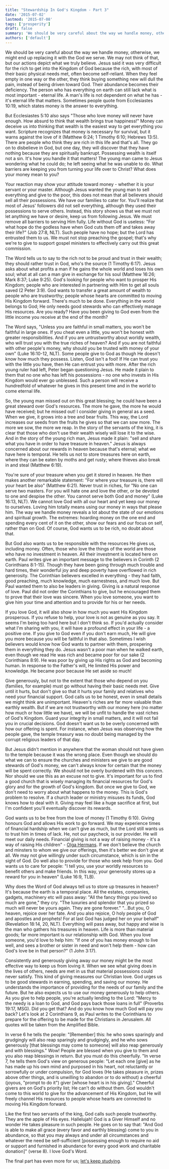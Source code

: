 ```yaml
---
title: "Stewardship In God's Kingdom - Part 3"
date: '2015-07-02'
lastmod: '2015-07-08'
tags: ['prosperity']
draft: false
summary: 'We should be very careful about the way we handle money, otherwise, we might end up replacing it with the God we serve. We may not think of that, but our actions depict what we truly believe.'
authors: ['default']
---
```


We should be very careful about the way we handle money, otherwise, we might end up replacing it with the God we serve. We may not think of that, but our actions depict what we truly believe. Jesus said it was very difficult for the rich to get into the Kingdom of God because the rich, with most of their basic physical needs met, often become self-reliant. When they feel empty in one way or the other, they think buying something new will dull the pain, instead of being driven toward God. Their abundance becomes their deficiency. The person who has everything on earth can still lack what is most important - eternal life. A man's life is not dependent on what he has - it's eternal life that matters. Sometimes people quote from Ecclesiastes 10:19, which states money is the answer to everything.

But Ecclesiastes 5:10 also says "Those who love money will never have enough. How absurd to think that wealth brings true happiness!" Money can deceive us into thinking that wealth is the easiest way to get everything you want. Scripture recognizes that money is necessary for survival, but it warns against the love of it (Matthew 6:24; 1 Timothy 6:10; Hebrews 13:5). There are people who think they are rich in this life and that's all. They go on to disbelieve in God, but one day, they will discover that they have nothing because they are spiritually bankrupt. Possessing wealth is itself not a sin. It's how you handle it that matters! The young man came to Jesus wondering what he could do; he left seeing what he was unable to do. What barriers are keeping you from turning your life over to Christ? What does your money mean to you?

Your reaction may show your attitude toward money - whether it is your servant or your master. Although Jesus wanted the young man to sell everything and give to the poor, this does not mean that all believers should sell all their possessions. We have our families to cater for. You'll realize that most of Jesus' followers did not sell everything, although they used their possessions to serve others. Instead, this story shows us that we must not let anything we have or desire, keep us from following Jesus. We must remove all barriers to serving Him fully. Life without God is useless: "For what hope do the godless have when God cuts them off and takes away their life?" (Job 27:8, NLT). Such people have no hope; but the Lord has entrusted them to us. We must not stop preaching the gospel; that's why we're to give to support gospel ministers to effectively carry out this great commission.

The Word tells us to say to the rich not to be proud and trust in their wealth; they should rather trust in God, who's the source (1 Timothy 6:17). Jesus asks about what profits a man if he gains the whole world and loses his own soul; what at all can a man give in exchange for his soul (Matthew 16:26; Mark 8:37; Luke 9:25). God's looking for people who want to prosper His Kingdom; people who are interested in partnering with Him to get all souls saved (2 Peter 3:9). God wants to transfer a great amount of wealth to people who are trustworthy; people whose hearts are committed to moving His Kingdom forward. There's much to be done. Everything in the world belongs to God; He only needs good stewards who can effectively manage His resources. Are you ready? Have you been giving to God even from the little income you receive at the end of the month?

The Word says, "Unless you are faithful in small matters, you won't be faithful in large ones. If you cheat even a little, you won't be honest with greater responsibilities. And if you are untrustworthy about worldly wealth, who will trust you with the true riches of heaven? And if you are not faithful with other people's money, why should you be trusted with money of your own" (Luke 16:10-12, NLT). Some people give to God as though He doesn't know how much they possess. Listen, God isn't a fool! If He can trust you with the little you have, then He can entrust you with more. After the rich young ruler had left, Peter began questioning Jesus. He made it plain to them that no one who has left his possessions - no one who invests in His Kingdom would ever go unblessed. Such a person will receive a hundredfold of whatever he gives in this present time and in the world to come eternal life.

So, the young man missed out on this great blessing; he could have been a great steward over God's resources. The more he gave, the more he would have received; but he missed out! I consider giving in general as a seed. When we give, it grows into a tree and bear fruits. This way, the Lord increases our seeds from the fruits he gives so that we can sow more. The more we sow, the more we reap. In the story of the servants of the king, it is clear that those who don't use their wealth wisely will lose it to the wise. And in the story of the young rich man, Jesus made it plain: "sell and share what you have in order to have treasure in heaven." Jesus is always concerned about our rewards in heaven because that's eternal; what we have here is temporal. He tells us not to store treasures here on earth, where they can be eaten by moths and get rusty; where thieves also break in and steal (Matthew 6:19).

You're sure of your treasure when you get it stored in heaven. He then makes another remarkable statement: "For where your treasure is, there will your heart be also" (Matthew 6:21). Never trust in riches, for "No one can serve two masters. For you will hate one and love the other, or be devoted to one and despise the other. You cannot serve both God and money" (Luke 16:13, NLT). We cannot love God with all our heart and yet keep our money to ourselves. Loving him totally means using our money in ways that please him. The way we handle money reveals a lot about the state of our emotions and spiritual growth. The extremes: hoarding money on the one end and spending every cent of it on the other, show our fears and our focus on self, rather than on God. Of course, God wants us to be rich, no doubt about that.

But God also wants us to be responsible with the resources He gives us, including money. Often, those who love the things of the world are those who have no investment in heaven. All their investment is located here on earth. Paul writes give an important message to the believers in Corinth (2 Corinthians 8:1-15). Though they have been going through much trouble and hard times, their wonderful joy and deep poverty have overflowed in rich generosity. The Corinthian believers excelled in everything - they had faith, good preaching, much knowledge, much earnestness, and much love. But Paul wanted them to also be leaders in giving. Giving is a natural response of love. Paul did not order the Corinthians to give, but he encouraged them to prove that their love was sincere. When you love someone, you want to give him your time and attention and to provide for his or her needs.

If you love God, it will also show in how much you want His Kingdom prosperous. If you refuse to help, your love is not as genuine as you say. It seems I'm being too hard here but I don't think so. If you'd actually consider what I'm sharing with you, it will have a profound effect in your life - a positive one. If you give to God even if you don't earn much, He will give you more because you will be faithful in that also. Sometimes I wish believers would know how God wants to partner with them, prospering them in everything they do. Jesus wasn't a poor man when he walked earth, even though we read He was rich and became poor for our sake (2 Corinthians 8:9). He was poor by giving up His rights as God and becoming human. In response to the Father's will, He limited His power and knowledge. He became poor because He set aside so much!

Give generously, but not to the extent that those who depend on you (families, for example) must go without having their basic needs met. Give until it hurts, but don't give so that it hurts your family and relatives who need your financial support. God calls us to be honest, even in small details we might think are unimportant. Heaven's riches are far more valuable than earthly wealth. But if we are not trustworthy with our money here (no matter how much or how little we have), we will be unfit to handle the vast riches of God's Kingdom. Guard your integrity in small matters, and it will not fail you in crucial decisions. God doesn't want us to be overly concerned with how our offering is spent. For instance, when Jesus was observing how the people gave, the temple treasury was no doubt being managed by the corrupt religious leaders of that day.

But Jesus didn't mention in anywhere that the woman should not have given to the temple because it was the wrong place. Even though we should do what we can to ensure the churches and ministers we give to are good stewards of God's money, we can't always know for certain that the money will be spent correctly. We should not be overly burdened with this concern. Nor should we use this as an excuse not to give. It's important for us to find a good church that is wisely managing its financial resources for God's glory and for the growth of God's kingdom. But once we give to God, we don't need to worry about what happens to the money. This is God's problem to resolve. If a church leader or ministry misuses its funds, God knows how to deal with it. Giving may feel like a huge sacrifice at first, but I'm confident you'll eventually discover its rewards.

God wants us to be free from the love of money (1 Timothy 6:10). Giving honours God and allows His work to go forward. We may experience times of financial hardship when we can't give as much, but the Lord still wants us to trust him in times of lack. He, not our paycheck, is our provider. He will meet our daily needs. Financial giving is not a way of raising money - it's a way of raising His children" - [Olga Hermans](http://www.thechoicedrivenlife.com/). If we don't believe the church and minsters to whom we give our offerings, then it's better we don't give at all. We may not give willingly under such circumstance, which is sin in the sight of God. Do well also to provide for those who seek help from you. God wants us to care for people: "I tell you, use your worldly resources to benefit others and make friends. In this way, your generosity stores up a reward for you in heaven" (Luke 16:9, TLB).

Why does the Word of God always tell us to store up treasures in heaven? It's because the earth is a temporal place. All the estates, companies, gadgets, machinery etc will pass away: "All the fancy things you loved so much are gone," they cry. "The luxuries and splendor that you prized so much will never be yours again. They are gone forever." "...But you, O heaven, rejoice over her fate. And you also rejoice, O holy people of God and apostles and prophets! For at last God has judged her on your behalf" (Revelation 18:14, 20, NLT). Everything will pass away, but happy and wise is the man who gathers his treasures in heaven. Life is more than material goods; far more important is our relationship with God. When you love someone, you'd love to help him: "If one of you has money enough to live well, and sees a brother or sister in need and won't help them - how can God's love be in that person?" (1 John 3:17).

Consistently and generously giving away our money might be the most effective way to keep us from loving it. When we see what giving does in the lives of others, needs are met in us that material possessions could never satisfy. This kind of giving measures our Christian love. God urges us to be good stewards in earning, spending, and saving our money. He understands the importance of providing for the needs of our family and the future. But he also expects us to use our money generously to help others. As you give to help people, you're actually lending to the Lord: "Mercy to the needy is a loan to God, and God pays back those loans in full" (Proverbs 19:17, MSG). Did you get that? And do you know how much God will pay you back? Let's look at 2 Corinthians 9, as Paul writes to the Corinthians to prepare for the offering to be made for the Christians in Jerusalem. All quotes will be taken from the Amplified Bible.

In verse 6 he tells the people: "\[Remember\] this: he who sows sparingly and grudgingly will also reap sparingly and grudgingly, and he who sows generously \[that blessings may come to someone\] will also reap generously and with blessings." Wow! People are blessed when you give to them and you also reap blessings in return. But you must do this cheerfully. "In verse 7, he tells them God's view on generous people: "Let each one \[give\] as he has made up his own mind and purposed in his heart, not reluctantly or sorrowfully or under compulsion, for God loves (He takes pleasure in, prizes above other things, and is unwilling to abandon or to do without) a cheerful (joyous, "prompt to do it") giver \[whose heart is in his giving\]." Cheerful givers are on God's priority list; He can't do without them. God wouldn't come to this world to give for the advancement of His Kingdom, but He will freely channel His resources to people whose hearts are connected to moving His Kingdom forward.

Like the first two servants of the king, God calls such people trustworthy. They are the apple of His eyes. Hallelujah! God is a Giver Himself and no wonder He takes pleasure in such people. He goes on to say that: "And God is able to make all grace (every favor and earthly blessing) come to you in abundance, so that you may always and under all circumstances and whatever the need be self-sufficient \[possessing enough to require no aid or support and furnished in abundance for every good work and charitable donation\]" (verse 8). I love God's Word. 

The final part has even more for us; [let's keep studying](https://www.rhemafromgod.com/stewardship-in-gods-kingdom-part-4).
